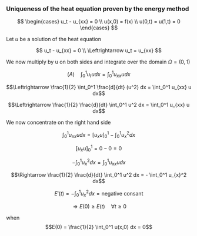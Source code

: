 ### Uniqueness of the heat equation proven by the energy method

$$
\begin{cases}
u_t - u_{xx} = 0 \\
u(x,0) = f(x) \\
u(0,t) = u(1,t) = 0
\end{cases}
$$

Let $u$ be a solution of the heat equation

$$
u_t - u_{xx} = 0 \\
\Leftrightarrow u_t = u_{xx}
$$

We now multiply by u on both sides and integrate over the domain $\Omega = (0,1)$

$$(A) \quad \int_0^1 u_t u dx = \int_0^1 u_{xx} u dx$$

$$\Leftrightarrow \frac{1}{2} \int_0^1 \frac{d}{dt} (u^2) dx = \int_0^1 u_{xx} u dx$$


$$\Leftrightarrow \frac{1}{2} \frac{d}{dt} \int_0^1 u^2 dx = \int_0^1 u_{xx} u dx$$

We now concentrate on the right hand side

$$\int_0^1 u_{xx} u dx = [u_x u]_0^1 - \int_0^1 u_x^2 dx$$

$$[u_x u]_0^1 = 0 - 0 = 0$$

$$- \int_0^1 u_x^2 dx = \int_0^1 u_{xx} u dx$$

$$\Rightarrow \frac{1}{2} \frac{d}{dt} \int_0^1 u^2 dx = - \int_0^1 u_{x}^2 dx$$

$$E'(t) = - \int_0^1 u_{x}^2 dx = \text{negative consant} $$

$$\Rightarrow E(0) \geq E(t) \quad \forall t \geq 0$$

when $$E(0) = \frac{1}{2} \int_0^1 u(x,0) dx = 0$$




